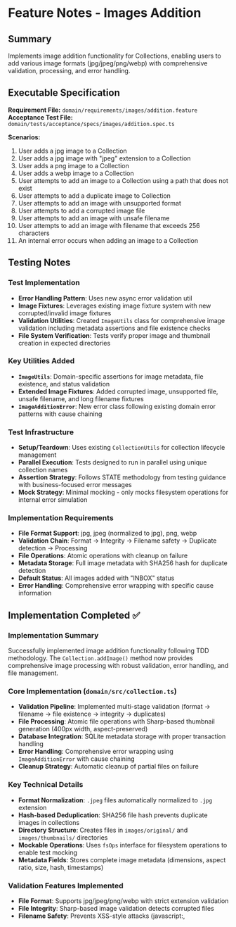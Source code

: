 # Feature Notes - Images Addition

## Summary
Implements image addition functionality for Collections, enabling users to add various image formats (jpg/jpeg/png/webp) with comprehensive validation, processing, and error handling.

## Executable Specification
**Requirement File:** `domain/requirements/images/addition.feature`  
**Acceptance Test File:** `domain/tests/acceptance/specs/images/addition.spec.ts`

**Scenarios:**
1. User adds a jpg image to a Collection
2. User adds a jpg image with "jpeg" extension to a Collection
3. User adds a png image to a Collection
4. User adds a webp image to a Collection
5. User attempts to add an image to a Collection using a path that does not exist
6. User attempts to add a duplicate image to Collection
7. User attempts to add an image with unsupported format
8. User attempts to add a corrupted image file
9. User attempts to add an image with unsafe filename
10. User attempts to add an image with filename that exceeds 256 characters
11. An internal error occurs when adding an image to a Collection

## Testing Notes

### Test Implementation
- **Error Handling Pattern**: Uses new async error validation util
- **Image Fixtures**: Leverages existing image fixture system with new corrupted/invalid image fixtures
- **Validation Utilities**: Created `ImageUtils` class for comprehensive image validation including metadata assertions and file existence checks
- **File System Verification**: Tests verify proper image and thumbnail creation in expected directories

### Key Utilities Added
- **`ImageUtils`**: Domain-specific assertions for image metadata, file existence, and status validation
- **Extended Image Fixtures**: Added corrupted image, unsupported file, unsafe filename, and long filename fixtures  
- **`ImageAdditionError`**: New error class following existing domain error patterns with cause chaining

### Test Infrastructure
- **Setup/Teardown**: Uses existing `CollectionUtils` for collection lifecycle management
- **Parallel Execution**: Tests designed to run in parallel using unique collection names
- **Assertion Strategy**: Follows STATE methodology from testing guidance with business-focused error messages
- **Mock Strategy**: Minimal mocking - only mocks filesystem operations for internal error simulation

### Implementation Requirements
- **File Format Support**: jpg, jpeg (normalized to jpg), png, webp
- **Validation Chain**: Format → Integrity → Filename safety → Duplicate detection → Processing
- **File Operations**: Atomic operations with cleanup on failure
- **Metadata Storage**: Full image metadata with SHA256 hash for duplicate detection
- **Default Status**: All images added with "INBOX" status
- **Error Handling**: Comprehensive error wrapping with specific cause information

## Implementation Completed ✅

### Implementation Summary
Successfully implemented image addition functionality following TDD methodology. The `Collection.addImage()` method now provides comprehensive image processing with robust validation, error handling, and file management.

### Core Implementation (`domain/src/collection.ts`)
- **Validation Pipeline**: Implemented multi-stage validation (format → filename → file existence → integrity → duplicates)
- **File Processing**: Atomic file operations with Sharp-based thumbnail generation (400px width, aspect-preserved)
- **Database Integration**: SQLite metadata storage with proper transaction handling
- **Error Handling**: Comprehensive error wrapping using `ImageAdditionError` with cause chaining
- **Cleanup Strategy**: Automatic cleanup of partial files on failure

### Key Technical Details
- **Format Normalization**: `.jpeg` files automatically normalized to `.jpg` extension
- **Hash-based Deduplication**: SHA256 file hash prevents duplicate images in collections
- **Directory Structure**: Creates files in `images/original/` and `images/thumbnails/` directories
- **Mockable Operations**: Uses `fsOps` interface for filesystem operations to enable test mocking
- **Metadata Fields**: Stores complete image metadata (dimensions, aspect ratio, size, hash, timestamps)

### Validation Features Implemented
- **File Format**: Supports jpg/jpeg/png/webp with strict extension validation
- **File Integrity**: Sharp-based image validation detects corrupted files
- **Filename Safety**: Prevents XSS-style attacks (javascript:, <script>, iframe, etc.)
- **Filename Length**: Enforces 256-character filename limit
- **Duplicate Detection**: SHA256-based duplicate prevention per collection
- **File Existence**: Validates source file exists and is accessible

### Test Results
- **All 11 scenarios passing**: Complete test coverage for success and error cases
- **No regressions**: All existing Collection tests continue to pass (27 total domain tests)
- **Clean build**: No TypeScript or lint errors

### Technical Notes
- Fixed test infrastructure bug where `ImageUtils.assertImageFileExists()` was incorrectly checking for directories instead of files
- Resolved path consistency issues between test utilities and implementation
- Implementation follows existing codebase patterns and error handling strategies
- Uses Sharp library for high-performance image processing and metadata extraction